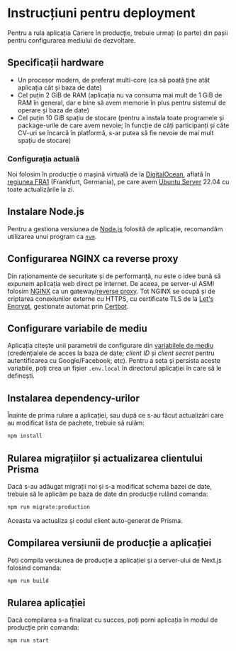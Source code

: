 # Instrucțiuni pentru deployment

Pentru a rula aplicația Cariere în producție, trebuie urmați (o parte) din pașii pentru configurarea mediului de dezvoltare.

## Specificații hardware

- Un procesor modern, de preferat multi-core (ca să poată ține atât aplicația cât și baza de date)
- Cel puțin 2 GiB de RAM (aplicația nu va consuma mai mult de 1 GiB de RAM în general, dar e bine să avem memorie în plus pentru sistemul de operare și baza de date)
- Cel puțin 10 GiB spațiu de stocare (pentru a instala toate programele și package-urile de care avem nevoie; în funcție de câți participanți și câte CV-uri se încarcă în platformă, s-ar putea să fie nevoie de mai mult spațiu de stocare)

### Configurația actuală

Noi folosim în producție o mașină virtuală de la [DigitalOcean](https://www.digitalocean.com/), aflată în [regiunea FRA1](https://docs.digitalocean.com/products/platform/availability-matrix/#available-datacenters) (Frankfurt, Germania), pe care avem [Ubuntu Server](https://ubuntu.com/server) 22.04 cu toate actualizările la zi.

## Instalare Node.js

Pentru a gestiona versiunea de [Node.js](https://nodejs.org/en/) folosită de aplicație, recomandăm utilizarea unui program ca [`nvm`](https://github.com/nvm-sh/nvm).

## Configurarea NGINX ca reverse proxy

Din raționamente de securitate și de performanță, nu este o idee bună să expunem aplicația web direct pe internet. De aceea, pe server-ul ASMI folosim [NGINX](https://www.nginx.com/) ca un gateway/[reverse proxy](https://en.wikipedia.org/wiki/Reverse_proxy). Tot NGINX se ocupă și de criptarea conexiunilor externe cu HTTPS, cu certificate TLS de la [Let's Encrypt](https://letsencrypt.org/), gestionate automat prin [Certbot](https://certbot.eff.org/).

## Configurare variabile de mediu

Aplicația citește unii parametrii de configurare din [variabilele de mediu](https://en.wikipedia.org/wiki/Environment_variable) (credențialele de acces la baza de date; _client ID_ și _client secret_ pentru autentificarea cu Google/Facebook; etc). Pentru a seta și persista aceste variabile, poți crea un fișier `.env.local` în directorul aplicației în care să le definești.

## Instalarea dependency-urilor

Înainte de prima rulare a aplicației, sau după ce s-au făcut actualizări care au modificat lista de pachete, trebuie să rulăm:

```sh
npm install
```

## Rularea migrațiilor și actualizarea clientului Prisma

Dacă s-au adăugat migrații noi și s-a modificat schema bazei de date, trebuie să le aplicăm pe baza de date din producție rulând comanda:

```sh
npm run migrate:production
```

Aceasta va actualiza și codul client auto-generat de Prisma.

## Compilarea versiunii de producție a aplicației

Poți compila versiunea de producție a aplicației și a server-ului de Next.js folosind comanda:

```sh
npm run build
```

## Rularea aplicației

Dacă compilarea s-a finalizat cu succes, poți porni aplicația în modul de producție prin comanda:

```sh
npm run start
```
